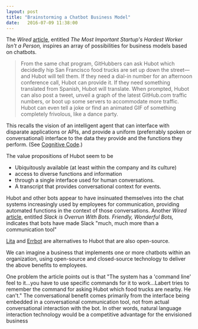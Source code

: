 ```yaml
---
layout: post
title: "Brainstorming a Chatbot Business Model"
date:   2016-07-09 11:38:00
---
```


The _Wired_ [article][wired-article], entitled _The Most Important Startup's
Hardest Worker Isn't a Person,_ inspires an array of possibilities for business
models based on chatbots.

> From the same chat program,
> GitHubbers can ask Hubot which decidedly hip San Francisco food trucks are set
> up down the street—and Hubot will tell them. If they need a dial-in number for
> an afternoon conference call, Hubot can provide it. If they need something
> translated from Spanish, Hubot will translate. When prompted, Hubot can also
> post a tweet, unveil a graph of the latest GitHub.com traffic numbers, or boot
> up some servers to accommodate more traffic. Hubot can even tell a joke or find
> an animated GIF of something completely frivolous, like a dance party.

This recalls the vision of an intelligent agent that can interface with
disparate applications or APIs, and provide a uniform (preferrably spoken or
conversational) interface to the data they provide and the functions they
perform. (See [Cognitive Code](http://www.cognitivecode.com/).)

The value propositions of Hubot seem to be

* Ubiquitously available (at least within the company and its culture)
* access to diverse functions and information
* through a single interface used for human conversations.
* A transcript that provides conversational context for events.

Hubot and other bots appear to have insinuated themselves into the chat systems
increasingly used by employees for communication, providing automated functions
in the context of those conversations. Another _Wired_
[article][wired-article2], entitled _Slack is Overrun With Bots. Friendly,
Wonderful Bots,_ indicates that bots have made Slack "much, much more than a 
communication tool"

[Lita](https://www.lita.io/) and
[Errbot](http://errbot.io/en/latest/) are alternatives to Hubot that are also
open-source.

We can imagine a business that implements one or more chatbots within an
organization, using open-source and closed-source technology to deliver the
above benefits to employees.

One problem the article points out is that "The system has a 'command line'
feel to it...you have to use specific commands for it to work...Labert tries to
remember the command for asking Hubot which food trucks are nearby. He can't."
The conversational benefit comes primarily from the interface being embedded in
a conversational communication tool, not from actual conversational interaction
with the bot. In other words, natural language interaction technology would be
a competitive advantage for the envisioned business

[wired-article]: http://www.wired.com/2015/10/the-most-important-startups-hardest-worker-isnt-a-person/?mbid=social_twitter
[wired-article2]: http://www.wired.com/2015/08/slack-overrun-bots-friendly-wonderful-bots/